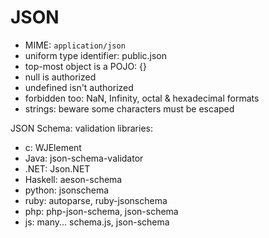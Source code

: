# JSON

- MIME: `application/json`
- uniform type identifier: public.json
- top-most object is a POJO: {}
- null is authorized
- undefined isn't authorized
- forbidden too: NaN, Infinity, octal & hexadecimal formats
- strings: beware some characters must be escaped

JSON Schema: validation libraries:
- c: WJElement
- Java: json-schema-validator
- .NET: Json.NET
- Haskell: aeson-schema
- python: jsonschema
- ruby: autoparse, ruby-jsonschema
- php: php-json-schema, json-schema
- js: many... schema.js, json-schema
